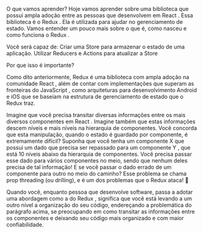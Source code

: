 O que vamos aprender?
Hoje vamos aprender sobre uma biblioteca que possui ampla adoção entre as pessoas que desenvolvem em React . Essa biblioteca é o Redux . Ela é utilizada para ajudar no gerenciamento de estado. Vamos entender um pouco mais sobre o que é, como nasceu e como funciona o Redux .

Você será capaz de:
Criar uma Store para armazenar o estado de uma aplicação.
Utilizar Reducers e Actions para atualizar a Store

Por que isso é importante?

Como dito anteriormente, Redux é uma biblioteca com ampla adoção na comunidade React , além de contar com implementações que superam as fronteiras do JavaScript , como arquiteturas para desenvolvimento Android e iOS que se baseiam na estrutura de gerenciamento de estado que o Redux traz.

Imagine que você precisa transitar diversas informações entre os mais diversos componentes em React . Imagine também que estas informações descem níveis e mais níveis na hierarquia de componentes. Você concorda que esta manipulação, quando o estado é guardado por componente, é extremamente difícil? Suponha que você tenha um componente X que possui um dado que precisa ser repassado para um componente Y , que está 10 níveis abaixo da hierarquia de componentes. Você precisa passar esse dado para vários componentes no meio, sendo que nenhum deles precisa de tal informação! E se você passar o dado errado de um componente para outro no meio do caminho? Esse problema se chama prop threading (ou drilling), e é um dos problemas que o Redux ataca! 🚀

Quando você, enquanto pessoa que desenvolve software, passa a adotar uma abordagem como a do Redux , significa que você está levando a um outro nível a organização do seu código, endereçando a problemática do parágrafo acima, se preocupando em como transitar as informações entre os componentes e deixando seu código mais organizado e com maior confiabilidade.

